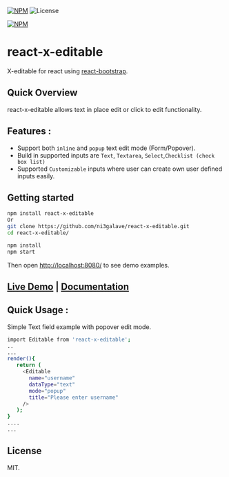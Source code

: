 [![NPM](https://img.shields.io/npm/v/react-x-editable.svg)](https://www.npmjs.com/package/react-x-editable) ![License](https://img.shields.io/npm/l/react-x-editable.svg)

[![NPM](https://nodei.co/npm/react-x-editable.png)](https://nodei.co/npm/react-x-editable/)

# react-x-editable
 X-editable for react using [react-bootstrap](https://react-bootstrap.github.io/).		

## Quick Overview
react-x-editable allows text in place edit or click to edit functionality.

## Features :


* Support both `inline` and `popup` text edit mode (Form/Popover).
* Build in supported inputs are `Text`, `Textarea`, `Select`,`Checklist (check box list)`
* Supported `Customizable` inputs where user can create own user defined inputs easily.

 ## Getting started

 ```sh		
 npm install react-x-editable
 Or
 git clone https://github.com/ni3galave/react-x-editable.git		
 cd react-x-editable/		

 npm install		
 npm start		
 ```

 Then open [http://localhost:8080/](http://localhost:8080/) to see demo examples.


## [Live Demo](https://jpr7xpv8yw.codesandbox.io/)  |    [Documentation](https://18nvy8nzoq.codesandbox.io/)


## Quick Usage :
Simple Text field example with popover edit mode.
 ```sh		
import Editable from 'react-x-editable';
..
...
render(){
    return (
      <Editable
        name="username"
        dataType="text"
        mode="popup"
        title="Please enter username"
      />
    );
}
....
...

```

## License
MIT.
